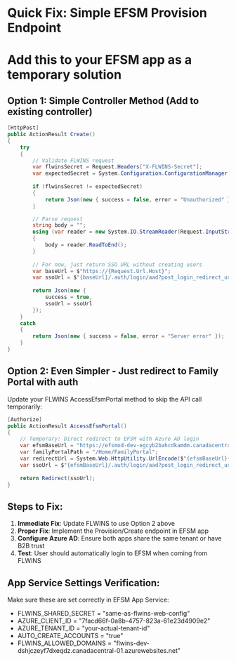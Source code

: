 # Quick Fix: Simple EFSM Provision Endpoint
# Add this to your EFSM app as a temporary solution

## Option 1: Simple Controller Method (Add to existing controller)

```csharp
[HttpPost]
public ActionResult Create()
{
    try
    {
        // Validate FLWINS request
        var flwinsSecret = Request.Headers["X-FLWINS-Secret"];
        var expectedSecret = System.Configuration.ConfigurationManager.AppSettings["FLWINS_SHARED_SECRET"];
        
        if (flwinsSecret != expectedSecret)
        {
            return Json(new { success = false, error = "Unauthorized" });
        }

        // Parse request
        string body = "";
        using (var reader = new System.IO.StreamReader(Request.InputStream))
        {
            body = reader.ReadToEnd();
        }
        
        // For now, just return SSO URL without creating users
        var baseUrl = $"https://{Request.Url.Host}";
        var ssoUrl = $"{baseUrl}/.auth/login/aad?post_login_redirect_url={System.Web.HttpUtility.UrlEncode($"{baseUrl}/Home/FamilyPortal")}";
        
        return Json(new { 
            success = true, 
            ssoUrl = ssoUrl 
        });
    }
    catch
    {
        return Json(new { success = false, error = "Server error" });
    }
}
```

## Option 2: Even Simpler - Just redirect to Family Portal with auth

Update your FLWINS AccessEfsmPortal method to skip the API call temporarily:

```csharp
[Authorize]
public ActionResult AccessEfsmPortal()
{
    // Temporary: Direct redirect to EFSM with Azure AD login
    var efsmBaseUrl = "https://efsmod-dev-egcyb2bahcdkamdm.canadacentral-01.azurewebsites.net";
    var familyPortalPath = "/Home/FamilyPortal";
    var redirectUrl = System.Web.HttpUtility.UrlEncode($"{efsmBaseUrl}{familyPortalPath}");
    var ssoUrl = $"{efsmBaseUrl}/.auth/login/aad?post_login_redirect_url={redirectUrl}";
    
    return Redirect(ssoUrl);
}
```

## Steps to Fix:

1. **Immediate Fix**: Update FLWINS to use Option 2 above
2. **Proper Fix**: Implement the Provision/Create endpoint in EFSM app
3. **Configure Azure AD**: Ensure both apps share the same tenant or have B2B trust
4. **Test**: User should automatically login to EFSM when coming from FLWINS

## App Service Settings Verification:

Make sure these are set correctly in EFSM App Service:

- FLWINS_SHARED_SECRET = "same-as-flwins-web-config"  
- AZURE_CLIENT_ID = "7facd66f-0a8b-4757-823a-61e23d4909e2"
- AZURE_TENANT_ID = "your-actual-tenant-id"
- AUTO_CREATE_ACCOUNTS = "true"
- FLWINS_ALLOWED_DOMAINS = "flwins-dev-dshjczeyf7dxeqdz.canadacentral-01.azurewebsites.net"